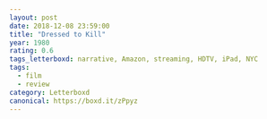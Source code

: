 ```yaml
---
layout: post 
date: 2018-12-08 23:59:00
title: "Dressed to Kill"
year: 1980
rating: 0.6
tags_letterboxd: narrative, Amazon, streaming, HDTV, iPad, NYC
tags:
  - film
  - review
category: Letterboxd
canonical: https://boxd.it/zPpyz
---
```

